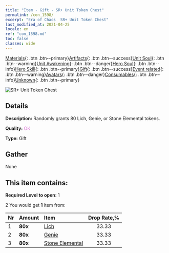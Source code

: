 ```yaml
---
title: "Item - Gift - SR+ Unit Token Chest"
permalink: /con_1598/
excerpt: "Era of Chaos  SR+ Unit Token Chest"
last_modified_at: 2021-04-25
locale: en
ref: "con_1598.md"
toc: false
classes: wide
---
```

 [Materials](/Items/){: .btn .btn--primary}[Artifacts](/Items/Artifacts/){: .btn .btn--success}[Unit Soul](/Items/UnitSoul/){: .btn .btn--warning}[Unit Awakening](/Items/UnitAwakening/){: .btn .btn--danger}[Hero Soul](/Items/HeroSoul/){: .btn .btn--info}[Hero Skill](/Items/HeroSkill/){: .btn .btn--primary}[Gift](/Items/Gift/){: .btn .btn--success}[Event related](/Items/Events/){: .btn .btn--warning}[Avatars](/Items/Avatars/){: .btn .btn--danger}[Consumables](/Items/Consumables/){: .btn .btn--info}[Unknown](/Items/Unknown/){: .btn .btn--primary}

 ![SR+ Unit Token Chest](/images/t/i_907210.png)

## Details
 **Description:** Randomly grants 80 Lich, Genie, or Stone Elemental tokens.

 **Quality:** <span style="color: #DA70D6">OK</span>

 **Type:** Gift

## Gather

  None

## This item contains:

 **Required Level to open:** 1

 2 You would get **1** item  from:

  | Nr | Amount |     Item    | Drop Rate,% |
  |:---|:-------|:------------|:---------:|
  | 1 |  **80x** | [Lich](/Items/unt_212/) | 33.33 | 
  | 2 |  **80x** | [Genie](/Items/unt_239/) | 33.33 | 
  | 3 |  **80x** | [Stone Elemental](/Items/unt_266/) | 33.33 | 
